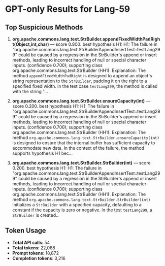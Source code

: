 # GPT-only Results for Lang-59

## Top Suspicious Methods

1. **org.apache.commons.lang.text.StrBuilder.appendFixedWidthPadRight(Object,int,char)** — score 0.900. best hypothesis H1: H1: The failure in "org.apache.commons.lang.text.StrBuilderAppendInsertTest::testLang299" could be caused by a regression in the StrBuilder's append or insert methods, leading to incorrect handling of null or special character inputs. (confidence 0.700); supporting class org.apache.commons.lang.text.StrBuilder (HH1).
    Explanation: The method `appendFixedWidthPadRight` is designed to append an object's string representation to the `StrBuilder`, padding it on the right to a specified fixed width. In the test case `testLang299`, the method is called with the string "...

2. **org.apache.commons.lang.text.StrBuilder.ensureCapacity(int)** — score 0.200. best hypothesis H1: H1: The failure in "org.apache.commons.lang.text.StrBuilderAppendInsertTest::testLang299" could be caused by a regression in the StrBuilder's append or insert methods, leading to incorrect handling of null or special character inputs. (confidence 0.700); supporting class org.apache.commons.lang.text.StrBuilder (HH1).
    Explanation: The method `org.apache.commons.lang.text.StrBuilder.ensureCapacity(int)` is designed to ensure that the internal buffer has sufficient capacity to accommodate new data. In the context of the failure, the method supports hypothesis H1 bec...

3. **org.apache.commons.lang.text.StrBuilder.StrBuilder(int)** — score 0.200. best hypothesis H1: H1: The failure in "org.apache.commons.lang.text.StrBuilderAppendInsertTest::testLang299" could be caused by a regression in the StrBuilder's append or insert methods, leading to incorrect handling of null or special character inputs. (confidence 0.700); supporting class org.apache.commons.lang.text.StrBuilder (HH1).
    Explanation: The method `org.apache.commons.lang.text.StrBuilder.StrBuilder(int)` initializes a `StrBuilder` with a specified capacity, defaulting to a constant if the capacity is zero or negative. In the test `testLang299`, a `StrBuilder` is created...


## Token Usage

- **Total API calls**: 54
- **Total tokens**: 22,088
- **Prompt tokens**: 18,872
- **Completion tokens**: 3,216
